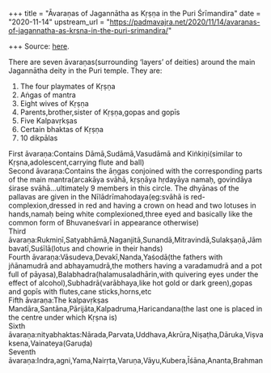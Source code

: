 +++
title = "Āvaraṇas of Jagannātha as Kṛṣṇa in the Puri Śrīmandira"
date = "2020-11-14"
upstream_url = "https://padmavajra.net/2020/11/14/avaranas-of-jagannatha-as-krsna-in-the-puri-srimandira/"

+++
Source: [here](https://padmavajra.net/2020/11/14/avaranas-of-jagannatha-as-krsna-in-the-puri-srimandira/).

There are seven āvaraṇas(surrounding ‘layers’ of deities) around the
main Jagannātha deity in the Puri temple. They are:

1.  The four playmates of Kṛṣṇa
2.  Aṅgas of mantra
3.  Eight wives of Kṛṣṇa
4.  Parents,brother,sister of Kṛṣṇa,gopas and gopīs
5.  Five Kalpavṛkṣas
6.  Certain bhaktas of Kṛṣṇa
7.  10 dikpālas  

First āvaraṇa:Contains Dāmā,Sudāmā,Vasudāmā and Kiṅkiṇi(similar to
Kṛṣna,adolescent,carrying flute and ball)  
Second āvaraṇa:Contains the āṇgas conjoined with the corresponding parts
of the main mantra(arcakāya svāhā, kṛṣṇāya hṛdayāya namaḥ, govindāya
śirase svāhā…ultimately 9 members in this circle. The dhyānas of the
pallavas are given in the Nīlādrīmahodaya(eg:svāhā is
red-complexion,dressed in red and having a crown on head and two lotuses
in hands,namaḥ being white complexioned,three eyed and basically like
the common form of Bhuvaneśvarī in appearance otherwise)  
Third
āvaraṇa:Rukmiṇī,Satyabhāmā,Naganjitā,Sunandā,Mitravindā,Sulakṣaṇā,Jāmbavatī,Suśīlā(lotus
and chowrie in their hands)  
Fourth āvaraṇa:Vāsudeva,Devakī,Nanda,Yaśodā(the fathers with jñānamudrā
and abhayamudrā,the mothers having a varadamudrā and a pot full of
pāyasa),Balabhadra(halamusaladhārin,with quivering eyes under the effect
of alcohol),Subhadrā(varābhaya,like hot gold or dark green),gopas and
gopīs with flutes,cane sticks,horns,etc  
Fifth āvaraṇa:The kalpavṛkṣas
Mandāra,Santāna,Pārijāta,Kalpadruma,Haricandana(the last one is placed
in the centre under which Kṛṣna is)  
Sixth
āvaraṇa:nityabhaktas:Nārada,Parvata,Uddhava,Akrūra,Niṣaṭha,Dāruka,Viṣvaksena,Vainateya(Garuḍa)  
Seventh
āvaraṇa:Indra,agni,Yama,Nairṛta,Varuṇa,Vāyu,Kubera,Īśāna,Ananta,Brahman
